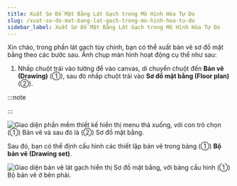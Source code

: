 ```yaml
---
title: Xuất Sơ Đồ Mặt Bằng Lát Gạch trong Mô Hình Hóa Tự Do
slug: /xuat-so-do-mat-bang-lat-gach-trong-mo-hinh-hoa-tu-do
sidebar_label: Xuất Sơ Đồ Mặt Bằng Lát Gạch trong Mô Hình Hóa Tự Do
---
```


Xin chào, trong phần lát gạch tùy chỉnh, bạn có thể xuất bản vẽ sơ đồ mặt bằng theo các bước sau. Ảnh chụp màn hình hoạt động cụ thể như sau:

1. Nhấp chuột trái vào tường để vào canvas, di chuyển chuột đến **Bản vẽ (Drawing)** (①), sau đó nhấp chuột trái vào **Sơ đồ mặt bằng (Floor plan)** (②).

:::note

:::

![Giao diện phần mềm thiết kế hiển thị menu thả xuống, với con trỏ chọn (①) Bản vẽ và sau đó là (②) Sơ đồ mặt bằng.](https://storage.googleapis.com/jegavn_kb/images/aed51564-06cf-4ca5-9a53-79bcdee8e6c8.png)

Sau đó, bạn có thể định cấu hình các thiết lập bản vẽ trong bảng (①) **Bộ bản vẽ (Drawing set)**.

![Giao diện bản vẽ lát gạch hiển thị Sơ đồ mặt bằng, với bảng cấu hình (①) Bộ bản vẽ ở bên phải.](https://storage.googleapis.com/jegavn_kb/images/8bc7b7ea-6968-4aaf-9054-a29e98334c3b.png)